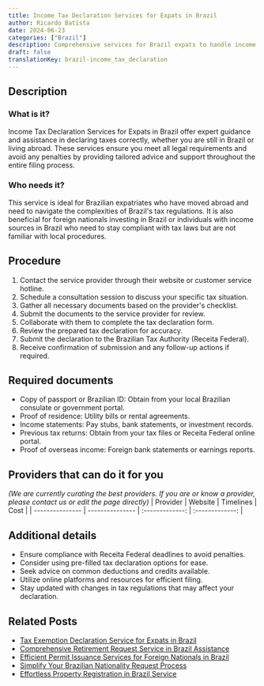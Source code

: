 ```yaml
---
title: Income Tax Declaration Services for Expats in Brazil
author: Ricardo Batista
date: 2024-06-23
categories: ["Brazil"]
description: Comprehensive services for Brazil expats to handle income tax declarations, ensuring compliance with local regulations.
draft: false
translationKey: brazil-income_tax_declaration
---
```


## Description
### What is it?
Income Tax Declaration Services for Expats in Brazil offer expert guidance and assistance in declaring taxes correctly, whether you are still in Brazil or living abroad. These services ensure you meet all legal requirements and avoid any penalties by providing tailored advice and support throughout the entire filing process.

### Who needs it?
This service is ideal for Brazilian expatriates who have moved abroad and need to navigate the complexities of Brazil's tax regulations. It is also beneficial for foreign nationals investing in Brazil or individuals with income sources in Brazil who need to stay compliant with tax laws but are not familiar with local procedures.

## Procedure

1. Contact the service provider through their website or customer service hotline.
2. Schedule a consultation session to discuss your specific tax situation.
3. Gather all necessary documents based on the provider's checklist.
4. Submit the documents to the service provider for review.
5. Collaborate with them to complete the tax declaration form.
6. Review the prepared tax declaration for accuracy.
7. Submit the declaration to the Brazilian Tax Authority (Receita Federal).
8. Receive confirmation of submission and any follow-up actions if required.


## Required documents

- Copy of passport or Brazilian ID: Obtain from your local Brazilian consulate or government portal.
- Proof of residence: Utility bills or rental agreements.
- Income statements: Pay stubs, bank statements, or investment records.
- Previous tax returns: Obtain from your tax files or Receita Federal online portal.
- Proof of overseas income: Foreign bank statements or earnings reports.


## Providers that can do it for you
_(We are currently curating the best providers. If you are or know a provider, please contact us or edit the page directly)_
| Provider        |     Website     |     Timelines    |       Cost      |
| --------------- | --------------- |  :-------------: | :-------------: |

## Additional details

- Ensure compliance with Receita Federal deadlines to avoid penalties.
- Consider using pre-filled tax declaration options for ease.
- Seek advice on common deductions and credits available.
- Utilize online platforms and resources for efficient filing.
- Stay updated with changes in tax regulations that may affect your declaration.

## Related Posts

- [Tax Exemption Declaration Service for Expats in Brazil](https://tramitit.com/guides/brazil/tax_exemption_declaration/)
- [Comprehensive Retirement Request Service in Brazil Assistance](https://tramitit.com/guides/brazil/retirement_request/)
- [Efficient Permit Issuance Services for Foreign Nationals in Brazil](https://tramitit.com/guides/brazil/permit_issuance/)
- [Simplify Your Brazilian Nationality Request Process](https://tramitit.com/guides/brazil/nationality_request/)
- [Effortless Property Registration in Brazil Service](https://tramitit.com/guides/brazil/property_registration/)
